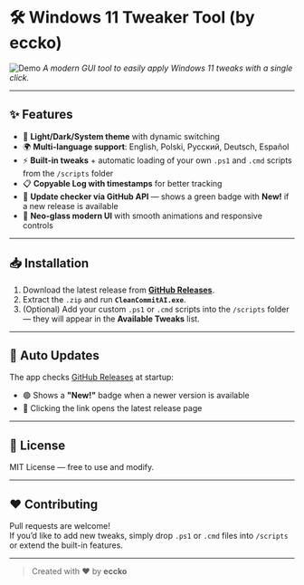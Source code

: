 # 🛠️ Windows 11 Tweaker Tool (by eccko)

![Demo](https://raw.githubusercontent.com/eccko/CleanCommitAI/main/demo.gif)
*A modern GUI tool to easily apply Windows 11 tweaks with a single click.*

---

## ✨ Features
- 🎨 **Light/Dark/System theme** with dynamic switching  
- 🌍 **Multi-language support**: English, Polski, Русский, Deutsch, Español  
- ⚡ **Built-in tweaks** + automatic loading of your own `.ps1` and `.cmd` scripts from the `/scripts` folder  
- 📋 **Copyable Log with timestamps** for better tracking  
- 🔔 **Update checker via GitHub API** — shows a green badge with **New!** if a new release is available  
- 💎 **Neo-glass modern UI** with smooth animations and responsive controls

---

## 📥 Installation
1. Download the latest release from [**GitHub Releases**](https://github.com/eccko/CleanCommitAI/releases).
2. Extract the `.zip` and run **`CleanCommitAI.exe`**.
3. (Optional) Add your custom `.ps1` or `.cmd` scripts into the `/scripts` folder — they will appear in the **Available Tweaks** list.

---

## 🔄 Auto Updates
The app checks [GitHub Releases](https://github.com/eccko/CleanCommitAI/releases) at startup:  
- 🟢 Shows a **"New!"** badge when a newer version is available  
- 🔗 Clicking the link opens the latest release page

---

## 📜 License
MIT License — free to use and modify.  

---

## ❤️ Contributing
Pull requests are welcome!  
If you’d like to add new tweaks, simply drop `.ps1` or `.cmd` files into `/scripts` or extend the built-in features.

---

> Created with ❤️ by **eccko**
